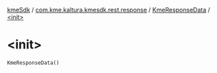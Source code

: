 [kmeSdk](../../index.md) / [com.kme.kaltura.kmesdk.rest.response](../index.md) / [KmeResponseData](index.md) / [&lt;init&gt;](./-init-.md)

# &lt;init&gt;

`KmeResponseData()`